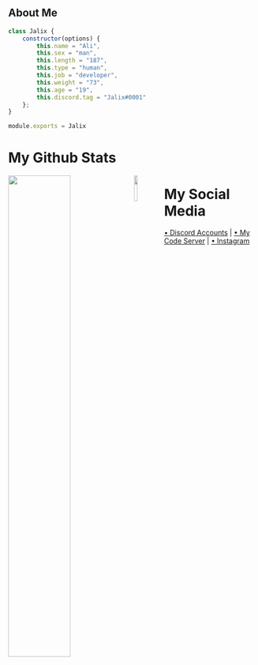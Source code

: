 <h2>About Me</h2>

```js
class Jalix {
    constructor(options) {
        this.name = "Ali",
        this.sex = "man",
        this.length = "187",
        this.type = "human",
        this.job = "developer",
        this.weight = "73",
        this.age = "19",
        this.discord.tag = "Jalix#0001"
    };
}

module.exports = Jalix
```
# My Github Stats
                                                  
<img width="50%" align="left" src="https://github-readme-stats.vercel.app/api?username=jalixdev&show_icons=true&hide_title=true&theme=jalixdev">
<img width="11.5%" align="left" src="https://komarev.com/ghpvc/?username=jalixdev&color=dc143c">

# My Social Media 

[• Discord Accounts](https://discord.com/users/928360020876341288) | [• My Code Server](https://discord.gg/jalix) | [• Instagram](https://www.instagram.com/jalixtr)
